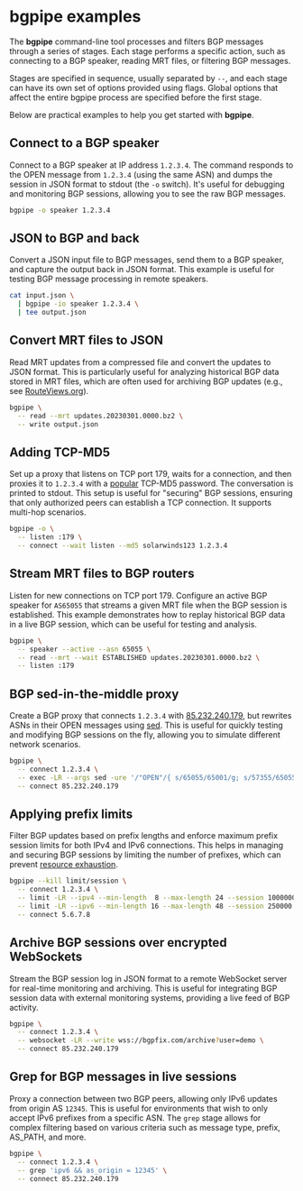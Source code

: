 # bgpipe examples

The **bgpipe** command-line tool processes and filters BGP messages through a series of stages. Each stage performs a specific action, such as connecting to a BGP speaker, reading MRT files, or filtering BGP messages.

Stages are specified in sequence, usually separated by `--`, and each stage can have its own set of options provided using flags. Global options that affect the entire bgpipe process are specified before the first stage.

Below are practical examples to help you get started with **bgpipe**.

## Connect to a BGP speaker

Connect to a BGP speaker at IP address `1.2.3.4`. The command responds to the OPEN message from `1.2.3.4` (using the same ASN) and dumps the session in JSON format to stdout (the `-o` switch). It's useful for debugging and monitoring BGP sessions, allowing you to see the raw BGP messages.

```bash
bgpipe -o speaker 1.2.3.4
```

## JSON to BGP and back

Convert a JSON input file to BGP messages, send them to a BGP speaker, and capture the output back in JSON format. This example is useful for testing BGP message processing in remote speakers.

```bash
cat input.json \
  | bgpipe -io speaker 1.2.3.4 \
  | tee output.json
```

## Convert MRT files to JSON

Read MRT updates from a compressed file and convert the updates to JSON format. This is particularly useful for analyzing historical BGP data stored in MRT files, which are often used for archiving BGP updates (e.g., see [RouteViews.org](https://www.routeviews.org/)).

```bash
bgpipe \
  -- read --mrt updates.20230301.0000.bz2 \
  -- write output.json
```

## Adding TCP-MD5

Set up a proxy that listens on TCP port 179, waits for a connection, and then proxies it to `1.2.3.4` with a [popular](https://www.theregister.com/2020/12/16/solarwinds_github_password/) TCP-MD5 password. The conversation is printed to stdout. This setup is useful for "securing" BGP sessions, ensuring that only authorized peers can establish a TCP connection. It supports multi-hop scenarios.

```bash
bgpipe -o \
  -- listen :179 \
  -- connect --wait listen --md5 solarwinds123 1.2.3.4
```

## Stream MRT files to BGP routers

Listen for new connections on TCP port 179. Configure an active BGP speaker for `AS65055` that streams a given MRT file when the BGP session is established. This example demonstrates how to replay historical BGP data in a live BGP session, which can be useful for testing and analysis.

```bash
bgpipe \
  -- speaker --active --asn 65055 \
  -- read --mrt --wait ESTABLISHED updates.20230301.0000.bz2 \
  -- listen :179
```

## BGP sed-in-the-middle proxy

Create a BGP proxy that connects `1.2.3.4` with [85.232.240.179](https://lukasz.bromirski.net/post/bgp-w-labie-3/), but rewrites ASNs in their OPEN messages using [sed](https://en.wikipedia.org/wiki/Sed). This is useful for quickly testing and modifying BGP sessions on the fly, allowing you to simulate different network scenarios.

```bash
bgpipe \
  -- connect 1.2.3.4 \
  -- exec -LR --args sed -ure '/"OPEN"/{ s/65055/65001/g; s/57355/65055/g }' \
  -- connect 85.232.240.179
```

## Applying prefix limits

Filter BGP updates based on prefix lengths and enforce maximum prefix session limits for both IPv4 and IPv6 connections. This helps in managing and securing BGP sessions by limiting the number of prefixes, which can prevent [resource exhaustion](https://kirin-attack.github.io/).

```bash
bgpipe --kill limit/session \
  -- connect 1.2.3.4 \
  -- limit -LR --ipv4 --min-length  8 --max-length 24 --session 1000000 \
  -- limit -LR --ipv6 --min-length 16 --max-length 48 --session 250000 \
  -- connect 5.6.7.8
```

## Archive BGP sessions over encrypted WebSockets

Stream the BGP session log in JSON format to a remote WebSocket server for real-time monitoring and archiving. This is useful for integrating BGP session data with external monitoring systems, providing a live feed of BGP activity.

```bash
bgpipe \
  -- connect 1.2.3.4 \
  -- websocket -LR --write wss://bgpfix.com/archive?user=demo \
  -- connect 85.232.240.179
```

## Grep for BGP messages in live sessions

Proxy a connection between two BGP peers, allowing only IPv6 updates from origin AS `12345`. This is useful for environments that wish to only accept IPv6 prefixes from a specific ASN. The `grep` stage allows for complex filtering based on various criteria such as message type, prefix, AS_PATH, and more.

```bash
bgpipe \
  -- connect 1.2.3.4 \
  -- grep 'ipv6 && as_origin = 12345' \
  -- connect 85.232.240.179
```
